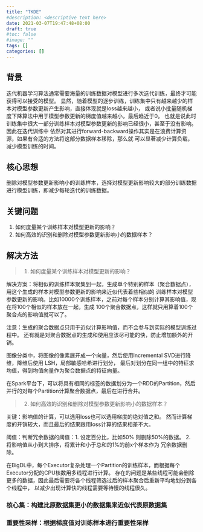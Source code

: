 ```yaml
---
title: "TKDE"
#description: <descriptive text here>
date: 2021-03-07T19:47:48+08:00
draft: true
#toc: false
#image: ""
tags: []
categories: []
---
```

## 背景
迭代机器学习算法通常需要海量的训练数据对模型进行多次迭代训练，最终才可能获得可以接受的模型。
显然，随着模型的逐步训练，训练集中只有越来越少的样本对模型参数更新产生影响，直接体现就是loss越来越小，
或者说小批量随机梯度下降算法中用于模型参数更新的梯度值越来越小，最后趋近于0。
也就是说此时训练集中很大一部分训练样本对模型参数更新的影响已经很小，甚至于没有影响。因此在迭代训练中
依然对其进行forward-backward操作其实是在浪费计算资源，如果有合适的方法将这部分数据样本移除，那么就
可以显著减少计算负载，减少模型训练的时间。


## 核心思想
删除对模型参数更新影响小的训练样本，选择对模型更新影响较大的部分训练数据进行模型训练，即减少每轮迭代的训练数据。

## 关键问题
1. 如何度量某个训练样本对模型更新的影响？
2. 如何高效的识别和删除对模型参数更新影响小的数据样本？

## 解决方法
> 1. 如何度量某个训练样本对模型更新的影响？

解决方案：将相似的训练样本聚集到一起，生成单个特别的样本（聚合数据点），用这个生成的样本对模型参数更新的影响来近似代表着些相似的
训练样本对模型参数更新的影响。比如10000个训练样本，之前对每个样本分别计算其影响值，现在将100个相似的样本放在一起，生成
100个聚合数据点，这样就只用算着100个聚合点的影响值就可以了。

注意：生成的聚合数据点只用于近似计算影响值，而不会参与到实际的模型训练过程中。
还有就是对聚合数据点的生成和使用应该尽可能的快，防止增加额外的开销。

图像分类中，将图像的像素展开成一个向量，然后使用Incremental SVD进行降维，降维后使用 LSH，局部敏感哈希进行划分，
最后对划分在同一组中的特征求均值，得到均值向量作为聚合数据点的特征向量。

在Spark平台下，可以将具有相同的标签的数据划分为一个RDD的Partition，然后并行的对每个Partition计算聚合数据点，最后在进行合并。

> 2. 如何高效的识别和删除对模型参数更新影响小的数据样本？

关键：影响值的计算，可以选用loss也可以选用梯度的绝对值之和。
然而计算梯度的开销较大，而且最后的结果跟用loss计算的结果相差不大。

阈值：判断冗余数据的阈值：1. 设定百分比，比如50% 则删除50%的数据。 2. 将影响值从小到大排序，将累计和小于总和的1%的前x个样本作为
冗余数据删除。

在BigDL中，每个Executor复杂处理一个Partition的训练样本，而根据每个Executor分配的CPU核数用多线程进行计算。
存在的问题是某些线程可能会删除更多的数据，因此最后需要将各个线程筛选过后的样本聚合后重新平均地划分到各个线程中，
以减少出现计算快的线程需要等待慢的线程很久。

### 核心集：构建比原数据集更小的数据集来近似代表原数据集
### 重要性采样：根据梯度值对训练样本进行重要性采样
